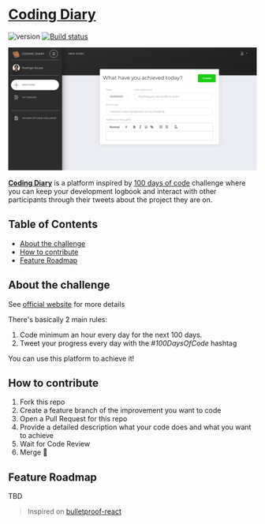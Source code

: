# [Coding Diary](https://diary.rasouza.dev)

![version](https://img.shields.io/github/v/release/rasouza/diary-frontend?sort=semver) [![Build status](https://badge.buildkite.com/55852d1dad9b64b4cd76739169bf77dff52c226845c3bd4e5b.svg)](https://buildkite.com/rasouza/diary-frontend)

![Product Gif](./docs/diary.png)

**[Coding Diary](https://diary.rasouza.dev)** is a platform inspired by [100 days of code](https://www.100daysofcode.com/) challenge where you can keep your development logbook and interact with other participants through their tweets about the project they are on.

## Table of Contents

* [About the challenge](#about-the-challenge)
* [How to contribute](#how-to-contribute)
* [Feature Roadmap](#feature-roadmap)

## About the challenge

See [official website](https://www.100daysofcode.com/) for more details

There's basically 2 main rules:

1. Code minimum an hour every day for the next 100 days.
1. Tweet your progress every day with the *#100DaysOfCode* hashtag

You can use this platform to achieve it!

## How to contribute

1. Fork this repo
1. Create a feature branch of the improvement you want to code
1. Open a Pull Request for this repo
1. Provide a detailed description what your code does and what you want to achieve
1. Wait for Code Review
1. Merge 🙌

## Feature Roadmap

TBD

> Inspired on [bulletproof-react](https://github.com/alan2207/bulletproof-react)